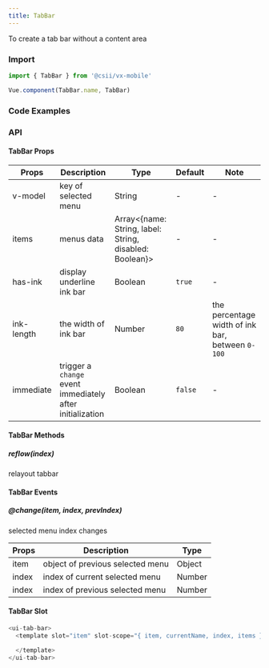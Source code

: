 ```yaml
---
title: TabBar
---
```


To create a tab bar without a content area

### Import

```javascript
import { TabBar } from '@csii/vx-mobile'

Vue.component(TabBar.name, TabBar)
```

### Code Examples
<!-- DEMO -->

### API

#### TabBar Props
|Props | Description | Type | Default | Note|
|----|-----|------|------|------|
| v-model | key of selected menu | String | - | - |
|items|menus data|Array<{name: String, label: String, disabled: Boolean}>|-|-|
| has-ink | display underline ink bar | Boolean | `true` | - |
| ink-length | the width of ink bar | Number | `80` | the percentage width of ink bar, between `0-100` |
|immediate|trigger a `change` event immediately after initialization|Boolean|`false`|-|

#### TabBar Methods

##### reflow(index)
relayout tabbar

#### TabBar Events

##### @change(item, index, prevIndex)
selected menu index changes

|Props | Description | Type|
|----|-----|------|
| item | object of previous selected menu | Object |
| index | index of current selected menu | Number |
| index | index of previous selected menu | Number |

#### TabBar Slot
```javascript
<ui-tab-bar>
  <template slot="item" slot-scope="{ item, currentName, index, items }">

  </template>
</ui-tab-bar>
```
